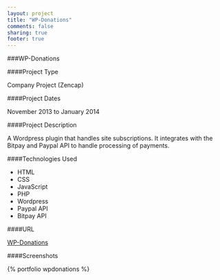 ```yaml
---
layout: project
title: "WP-Donations"
comments: false
sharing: true
footer: true
---
```


###WP-Donations


####Project Type

Company Project (Zencap)

####Project Dates

November 2013 to January 2014


####Project Description

A Wordpress plugin that handles site subscriptions. It integrates with the Bitpay and Paypal API to handle processing of payments.

####Technologies Used

- HTML
- CSS 
- JavaScript
- PHP 
- Wordpress
- Paypal API
- Bitpay API


####URL

[WP-Donations](http://boxingmanager.co.uk/subscribe/)


####Screenshots

{% portfolio wpdonations %}
